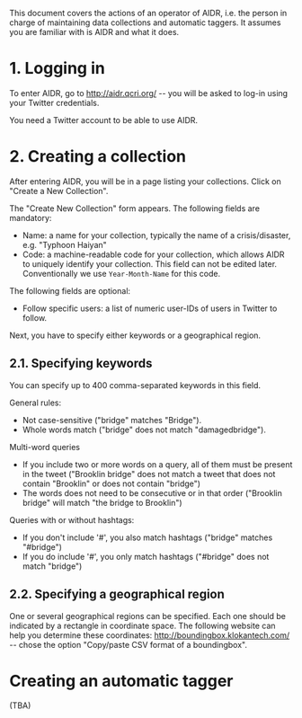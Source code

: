 This document covers the actions of an operator of AIDR, i.e. the person in charge of maintaining data collections and automatic taggers. It assumes you are familiar with is AIDR and what it does.

# 1. Logging in

To enter AIDR, go to http://aidr.qcri.org/ -- you will be asked to log-in using your Twitter credentials.

You need a Twitter account to be able to use AIDR.

# 2. Creating a collection

After entering AIDR, you will be in a page listing your collections. Click on "Create a New Collection".

The "Create New Collection" form appears. The following fields are mandatory:

* Name: a name for your collection, typically the name of a crisis/disaster, e.g. "Typhoon Haiyan"
* Code: a machine-readable code for your collection, which allows AIDR to uniquely identify your collection. This field can not be edited later. Conventionally we use `Year-Month-Name` for this code.

The following fields are optional:

* Follow specific users: a list of numeric user-IDs of users in Twitter to follow.

Next, you have to specify either keywords or a geographical region.

## 2.1. Specifying keywords

You can specify up to 400 comma-separated keywords in this field.

General rules:
* Not case-sensitive ("bridge" matches "Bridge").
* Whole words match ("bridge" does not match "damagedbridge").

Multi-word queries
* If you include two or more words on a query, all of them must be present in the tweet ("Brooklin bridge" does not match a tweet that does not contain "Brooklin" or does not contain "bridge")
* The words does not need to be consecutive or in that order ("Brooklin bridge" will match "the bridge to Brooklin")

Queries with or without hashtags:
* If you don't include '#', you also match hashtags ("bridge" matches "#bridge")
* If you do include '#', you only match hashtags ("#bridge" does not match "bridge")

## 2.2. Specifying a geographical region

One or several geographical regions can be specified. Each one should be indicated by a rectangle in coordinate space. The following website can help you determine these coordinates: http://boundingbox.klokantech.com/ -- chose the option "Copy/paste CSV format of a boundingbox".



# Creating an automatic tagger

(TBA)